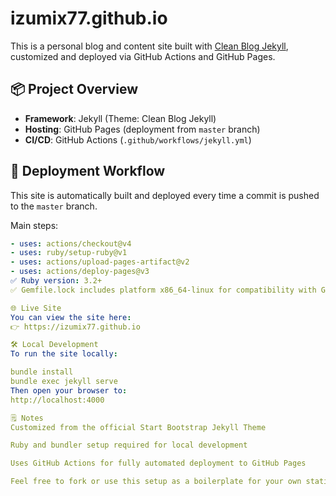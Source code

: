 # izumix77.github.io

This is a personal blog and content site built with [Clean Blog Jekyll](https://startbootstrap.com/themes/clean-blog-jekyll/), customized and deployed via GitHub Actions and GitHub Pages.

## 📦 Project Overview

- **Framework**: Jekyll (Theme: Clean Blog Jekyll)
- **Hosting**: GitHub Pages (deployment from `master` branch)
- **CI/CD**: GitHub Actions (`.github/workflows/jekyll.yml`)

## 🚀 Deployment Workflow

This site is automatically built and deployed every time a commit is pushed to the `master` branch.

Main steps:

```yaml
- uses: actions/checkout@v4
- uses: ruby/setup-ruby@v1
- uses: actions/upload-pages-artifact@v2
- uses: actions/deploy-pages@v3
✅ Ruby version: 3.2+
✅ Gemfile.lock includes platform x86_64-linux for compatibility with GitHub Actions

🌐 Live Site
You can view the site here:
👉 https://izumix77.github.io

🛠 Local Development
To run the site locally:

bundle install
bundle exec jekyll serve
Then open your browser to:
http://localhost:4000

🗒 Notes
Customized from the official Start Bootstrap Jekyll Theme

Ruby and bundler setup required for local development

Uses GitHub Actions for fully automated deployment to GitHub Pages

Feel free to fork or use this setup as a boilerplate for your own static site projects.